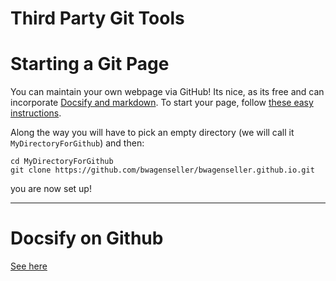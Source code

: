 # Third Party Git Tools

# Starting a Git Page

You can maintain your own webpage via GitHub! Its nice, as its free and can incorporate [Docsify and markdown](learn_to_code/docsify/). To start your page, follow [these easy instructions](https://pages.github.com/).

Along the way you will have to pick an empty directory (we will call it `MyDirectoryForGithub`) and then:
```
cd MyDirectoryForGithub
git clone https://github.com/bwagenseller/bwagenseller.github.io.git
```

you are now set up!

---

# Docsify on Github

[See here](https://docsify.now.sh/quickstart)